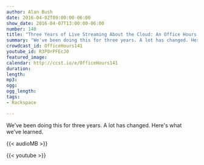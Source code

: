 ```yaml
---
author: Alan Bush
date: 2016-04-02T09:00:00-06:00
show_date: 2016-04-07T13:00:00-06:00
number: 140
title: "Three Years of Live Streaming About the Cloud: An Office Hours Retrospective"
summary: "We've been doing this for three years. A lot has changed. Here's what we've learned."
crowdcast_id: OfficeHours141
youtube_id: R3P0rPFEcJ0
featured_image:
calendar: http://ccst.io/e/OfficeHours141
duration:
length:
mp3:
ogg:
ogg_length:
tags:
- Rackspace

---
```

We've been doing this for three years. A lot has changed. Here's what we've learned.

<!--more-->

{{< audioMB >}}

{{< youtube >}}
